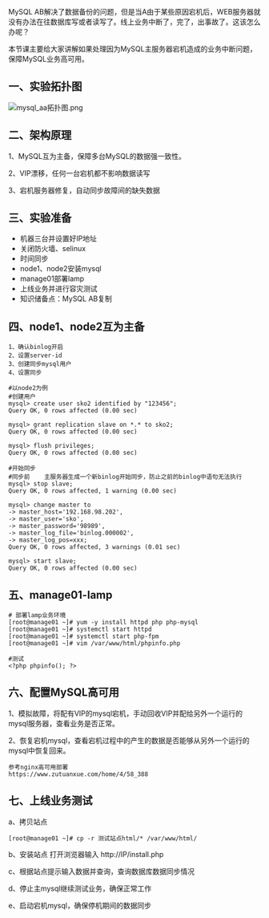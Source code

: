 MySQL AB解决了数据备份的问题，但是当A由于某些原因宕机后，WEB服务器就没有办法在往数据库写或者读写了。线上业务中断了，完了，出事故了。这该怎么办呢？

本节课主要给大家讲解如果处理因为MySQL主服务器宕机造成的业务中断问题，保障MySQL业务高可用。

## 一、实验拓扑图

![mysql_aa拓扑图.png](https://www.zutuanxue.com:8000/static/media/images/2020/10/29/1603973198714.png)

## 二、架构原理

1、MySQL互为主备，保障多台MySQL的数据强一致性。

2、VIP漂移，任何一台宕机都不影响数据读写

3、宕机服务器修复，自动同步故障间的缺失数据

## 三、实验准备

- 机器三台并设置好IP地址
- 关闭防火墙、selinux
- 时间同步
- node1、node2安装mysql
- manage01部署lamp
- 上线业务并进行容灾测试
- 知识储备点：MySQL AB复制

## 四、node1、node2互为主备

```
1、确认binlog开启
2、设置server-id
3、创建同步mysql用户
4、设置同步

#以node2为例
#创建用户
mysql> create user sko2 identified by "123456";
Query OK, 0 rows affected (0.00 sec)

mysql> grant replication slave on *.* to sko2;
Query OK, 0 rows affected (0.00 sec)

mysql> flush privileges;
Query OK, 0 rows affected (0.00 sec)

#开始同步
#同步前    主服务器生成一个新binlog开始同步，防止之前的binlog中语句无法执行
mysql> stop slave;
Query OK, 0 rows affected, 1 warning (0.00 sec)

mysql> change master to 
-> master_host='192.168.98.202',
-> master_user='sko',
-> master_password='98989',
-> master_log_file='binlog.000002',
-> master_log_pos=xxx;
Query OK, 0 rows affected, 3 warnings (0.01 sec)

mysql> start slave;
Query OK, 0 rows affected (0.00 sec)
```

## 五、manage01-lamp

```
# 部署lamp业务环境
[root@manage01 ~]# yum -y install httpd php php-mysql
[root@manage01 ~]# systemctl start httpd
[root@manage01 ~]# systemctl start php-fpm
[root@manage01 ~]# vim /var/www/html/phpinfo.php

#测试
<?php phpinfo(); ?>
```

## 六、配置MySQL高可用

1、模拟故障，将配有VIP的mysql宕机，手动回收VIP并配给另外一个运行的mysql服务器，查看业务是否正常。

2、恢复宕机mysql，查看宕机过程中的产生的数据是否能够从另外一个运行的mysql中恢复回来。

```
参考nginx高可用部署
https://www.zutuanxue.com/home/4/58_388
```

## 七、上线业务测试

a、拷贝站点

```
[root@manage01 ~]# cp -r 测试站点html/* /var/www/html/
```

b、安装站点
打开浏览器输入 http://IP/install.php

c、根据站点提示输入数据并查询，查询数据库数据同步情况

d、停止主mysql继续测试业务，确保正常工作

e、启动宕机mysql，确保停机期间的数据同步